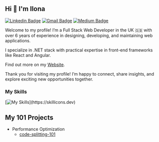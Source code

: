## Hi 👋 I'm Ilona

[![Linkedin Badge](https://img.shields.io/badge/-IlonaZaika-blue?style=flat&logo=Linkedin&logoColor=white&link=https://www.linkedin.com/in/ilona-zaika-a6735a116/)](https://www.linkedin.com/in/ilona-zaika-a6735a116/)
[![Gmail Badge](https://img.shields.io/badge/-zaika.ilona.v-c14438?style=flat&logo=Gmail&logoColor=white&link=mailto:zaika.ilona.v@gmail.com)](mailto:zaika.ilona.v@gmail.com)
[![Medium Badge](https://img.shields.io/badge/-@zaika.ilona.dev-000000?style=flat&labelColor=000000&logo=Medium&link=https://medium.com/@zaika.ilona.dev)](https://medium.com/@zaika.ilona.dev)


Welcome to my profile!
I’m a Full Stack Web Developer in the UK 🇬🇧  with over 6 years of experience in designing, developing, and maintaining web applications.

I specialize in .NET stack with practical expertise in front-end frameworks like React and Angular.

Find out more on my [Website](https://ilonazaika.github.io/ilona.zaika/).

Thank you for visiting my profile! I’m happy to connect, share insights, and explore exciting new opportunities together.


### My Skills

[![My Skills](https://skillicons.dev/icons?i=cs,dotnet,redis,angular,react,redux,js,express,npm,webpack,html,css,gulp,bootstrap,aws,babel,bash,git,bitbucket,docker,postman,rabitmq,)](https://skillicons.dev)

## My 101 Projects
- Performance Optimization
  - [code-splitting-101](https://github.com/IlonaZaika/code-splitting-101)

